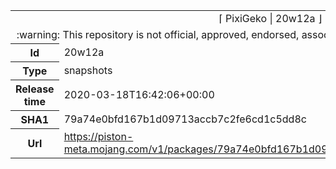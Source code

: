 <html><table>
<tr><td colspan="2" align="center"><img width="0" height="0"><br/>⌈ PixiGeko | 20w12a ⌋<br/><img width="0" height="0"></td></tr>
<tr><td colspan="2" align="center"><img width="0" height="0"><br/>
:warning: This repository is not official, approved, endorsed, associated or connected with Mojang :warning:
<br/><img width="0" height="0"></td></tr>
<tr><th>Id</th><td>20w12a</td></tr>
<tr><th>Type</th><td>snapshots</td></tr>
<tr><th>Release time</th><td>2020-03-18T16:42:06+00:00</td></tr>
<tr><th>SHA1</th><td>79a74e0bfd167b1d09713accb7c2fe6cd1c5dd8c</td></tr>
<tr><th>Url</th><td><a href="https://piston-meta.mojang.com/v1/packages/79a74e0bfd167b1d09713accb7c2fe6cd1c5dd8c/20w12a.json">https://piston-meta.mojang.com/v1/packages/79a74e0bfd167b1d09713accb7c2fe6cd1c5dd8c/20w12a.json</a></td></tr>